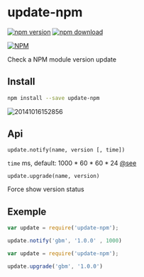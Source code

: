 update-npm
==========

[![npm version](http://img.shields.io/npm/v/update-npm.svg)](https://www.npmjs.org/package/update-npm)
[![npm download](http://img.shields.io/npm/dm/update-npm.svg)](https://www.npmjs.org/package/update-npm)

[![NPM](https://nodei.co/npm/update-npm.png?downloads=true&downloadRank=true&stars=true)](https://nodei.co/npm/update-npm/)

Check a NPM module version update 

## Install

```bash
npm install --save update-npm
```
![20141016152856](https://cloud.githubusercontent.com/assets/1292082/4658944/249de468-5506-11e4-8b91-3104d6861d22.png)

## Api

`update.notify(name, version [, time])`

`time` ms, default: 1000 * 60 * 60 * 24 [@see](https://github.com/yeoman/update-notifier#updatenotifieroptions)

`update.upgrade(name, version)`

Force show version status

## Exemple

```javascript
var update = require('update-npm');

update.notify('gbm', '1.0.0' , 1000)

```

```javascript
var update = require('update-npm');

update.upgrade('gbm', '1.0.0')

```
